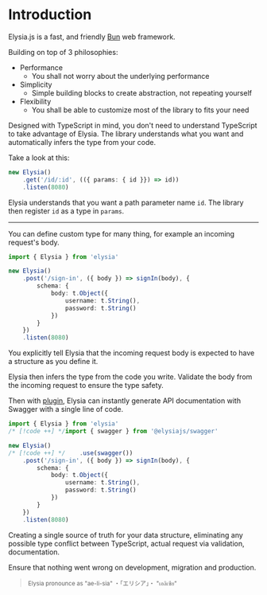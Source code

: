 # Introduction
Elysia.js is a fast, and friendly [Bun](https://bun.sh) web framework.

Building on top of 3 philosophies:
- Performance
    - You shall not worry about the underlying performance
- Simplicity
    - Simple building blocks to create abstraction, not repeating yourself
- Flexibility
    - You shall be able to customize most of the library to fits your need

Designed with TypeScript in mind, you don't need to understand TypeScript to take advantage of Elysia. The library understands what you want and automatically infers the type from your code.

Take a look at this:
```typescript
new Elysia()
    .get('/id/:id', (({ params: { id }}) => id))
    .listen(8080)
```

Elysia understands that you want a path parameter name `id`.
The library then register `id` as a type in `params`.

--- 
You can define custom type for many thing, for example an incoming request's body.
```typescript
import { Elysia } from 'elysia'

new Elysia()
    .post('/sign-in', ({ body }) => signIn(body), {
        schema: {
            body: t.Object({
                username: t.String(),
                password: t.String()
            })
        }
    })
    .listen(8080)
```

You explicitly tell Elysia that the incoming request body is expected to have a structure as you define it.

Elysia then infers the type from the code you write. Validate the body from the incoming request to ensure the type safety.

Then with [plugin](/plugins), Elysia can instantly generate API documentation with Swagger with a single line of code.
```typescript
import { Elysia } from 'elysia'
/* [!code ++] */import { swagger } from '@elysiajs/swagger'

new Elysia()
/* [!code ++] */    .use(swagger())
    .post('/sign-in', ({ body }) => signIn(body), {
        schema: {
            body: t.Object({
                username: t.String(),
                password: t.String()
            })
        }
    })
    .listen(8080)
```

Creating a single source of truth for your data structure, eliminating any possible type conflict between TypeScript, actual request via validation, documentation. 

Ensure that nothing went wrong on development, migration and production.

> <small>Elysia pronounce as "ae-li-sia" ・「エリシア」・ "เอลิเซีย"</small>

